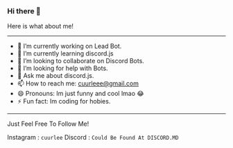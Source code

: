 ### Hi there 👋

Here is what about me!

---

- 🔭 I’m currently working on Lead Bot. 
- 🌱 I’m currently learning discord.js
- 👯 I’m looking to collaborate on Discord Bots.
- 🤔 I’m looking for help with Bots.
- 💬 Ask me about discord.js.
- 📫 How to reach me: cuurleee@gmail.com
- 😄 Pronouns: Im just funny and cool lmao 😂
- ⚡ Fun fact: Im coding for hobies.

---

Just Feel Free To Follow Me!

Instagram : ``cuurlee``
Discord : ``Could Be Found At DISCORD.MD``
